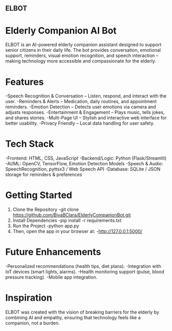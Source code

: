 ## ELBOT
# Elderly Companion AI Bot
ELBOT is an AI-powered elderly companion assistant designed to support senior citizens in their daily life. The bot provides conversation, emotional support, reminders, visual emotion recognition, and speech interaction – making technology more accessible and compassionate for the elderly.

# Features
-Speech Recognition & Conversation – Listen, respond, and interact with the user.
-Reminders & Alerts – Medication, daily routines, and appointment reminders.
-Emotion Detection – Detects user emotions via camera and adjusts responses.
-Entertainment & Engagement – Plays music, tells jokes, and shares stories.
-Multi-Page UI – Stylish and interactive web interface for better usability.
-Privacy Friendly – Local data handling for user safety.

# Tech Stack
-Frontend: HTML, CSS, JavaScript
-Backend/Logic: Python (Flask/Streamlit)
-AI/ML: OpenCV, TensorFlow, Emotion Detection Models
-Speech & Audio: SpeechRecognition, pyttsx3 / Web Speech API
-Database: SQLite / JSON storage for reminders & preferences

# Getting Started
1. Clone the Repository
     -git clone https://github.com/BiyaBClara/ElderlyCompanionBot.git
2. Install Dependencies
     -pip install -r requirements.txt
3. Run the Project
     -python app.py
4. Then, open the app in your browser at:
     -http://127.0.0.1:5000/

# Future Enhancements
-Personalized recommendations (health tips, diet plans).
-Integration with IoT devices (smart lights, alarms).
-Health monitoring support (pulse, blood pressure tracking).
-Mobile app integration.

# Inspiration
ELBOT was created with the vision of breaking barriers for the elderly by combining AI and empathy, ensuring that technology feels like a companion, not a burden.











